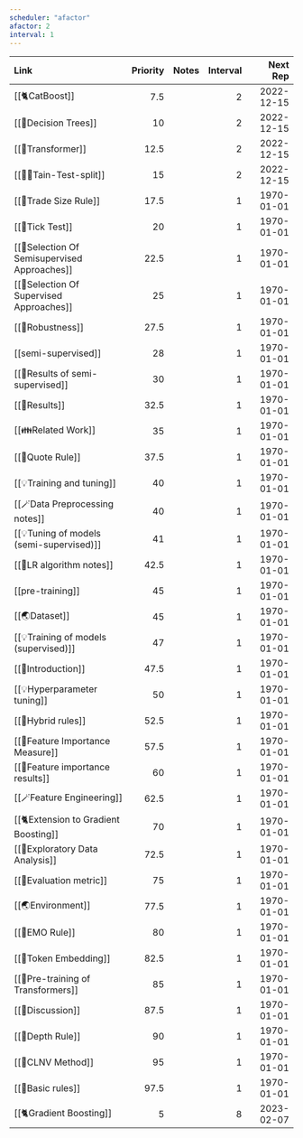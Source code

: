 ```yaml
---
scheduler: "afactor"
afactor: 2
interval: 1
---
```

| Link                                            | Priority | Notes | Interval |   Next Rep |
| :---------------------------------------------- | -------: | :---- | -------: | ---------: |
| [[🐈CatBoost]]                                  |      7.5 |       |        2 | 2022-12-15 |
| [[🎄Decision Trees]]                             |       10 |       |        2 | 2022-12-15 |
| [[🤖Transformer]]                               |     12.5 |       |        2 | 2022-12-15 |
| [[👨‍🍳Tain-Test-split]]                        |       15 |       |        2 | 2022-12-15 |
| [[🔢Trade Size Rule]]                            |     17.5 |       |        1 | 1970-01-01 |
| [[🔢Tick Test]]                                 |       20 |       |        1 | 1970-01-01 |
| [[🍪Selection Of Semisupervised Approaches]] |     22.5 |       |        1 | 1970-01-01 |
| [[🍪Selection Of Supervised Approaches]]      |       25 |       |        1 | 1970-01-01 |
| [[🏅Robustness]]                                |     27.5 |       |        1 | 1970-01-01 |
| [[semi-supervised]]                             |       28 |       |        1 | 1970-01-01 |
| [[🏅Results of semi-supervised]]                |       30 |       |        1 | 1970-01-01 |
| [[🏅Results]]                                   |     32.5 |       |        1 | 1970-01-01 |
| [[👪Related Work]]                              |       35 |       |        1 | 1970-01-01 |
| [[🔢Quote Rule]]                                |     37.5 |       |        1 | 1970-01-01 |
| [[💡Training and tuning]]                       |       40 |       |        1 | 1970-01-01 |
| [[🪄Data Preprocessing notes]]                         |       40 |       |        1 | 1970-01-01 |
| [[💡Tuning of models (semi-supervised)]]        |       41 |       |        1 | 1970-01-01 |
| [[🔢LR algorithm notes]]                              |     42.5 |       |        1 | 1970-01-01 |
| [[pre-training]]                                |       45 |       |        1 | 1970-01-01 |
| [[🌏Dataset]]                               |       45 |       |        1 | 1970-01-01 |
| [[💡Training of models (supervised)]]           |       47 |       |        1 | 1970-01-01 |
| [[👶Introduction]]                              |     47.5 |       |        1 | 1970-01-01 |
| [[💡Hyperparameter tuning]]                     |       50 |       |        1 | 1970-01-01 |
| [[🔢Hybrid rules]]                              |     52.5 |       |        1 | 1970-01-01 |
| [[🧭Feature Importance Measure]]                |     57.5 |       |        1 | 1970-01-01 |
| [[🏅Feature importance results]]                |       60 |       |        1 | 1970-01-01 |
| [[🪄Feature Engineering]]                       |     62.5 |       |        1 | 1970-01-01 |
| [[🐈Extension to Gradient Boosting]]           |       70 |       |        1 | 1970-01-01 |
| [[🚏Exploratory Data Analysis]]                 |     72.5 |       |        1 | 1970-01-01 |
| [[🧭Evaluation metric]]                         |       75 |       |        1 | 1970-01-01 |
| [[🌏Environment]]                               |     77.5 |       |        1 | 1970-01-01 |
| [[🔢EMO Rule]]                                  |       80 |       |        1 | 1970-01-01 |
| [[🛌Token Embedding]]                           |     82.5 |       |        1 | 1970-01-01 |
| [[🤖Pre-training of Transformers]]              |       85 |       |        1 | 1970-01-01 |
| [[🧓Discussion]]                                |     87.5 |       |        1 | 1970-01-01 |
| [[🔢Depth Rule]]                                |       90 |       |        1 | 1970-01-01 |
| [[🔢CLNV Method]]                               |       95 |       |        1 | 1970-01-01 |
| [[🔢Basic rules]]                               |     97.5 |       |        1 | 1970-01-01 |
| [[🐈Gradient Boosting]]                         |        5 |       |        8 | 2023-02-07 |